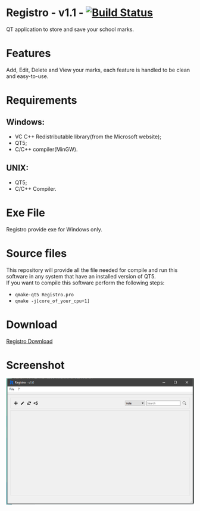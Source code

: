 # Registro - v1.1 - [![Build Status](https://travis-ci.org/ice-bit/Registro.svg?branch=master)](https://travis-ci.org/ice-bit/Registro)
QT application to store and save your school marks.

# Features
Add, Edit, Delete and View your marks, each feature is handled to be clean and easy-to-use.

# Requirements
## Windows:
- VC C++ Redistributable library(from the Microsoft website);
- QT5;
- C/C++ compiler(MinGW).
## UNIX:
- QT5;
- C/C++ Compiler.
# Exe File
Registro provide exe for Windows only.

# Source files
This repository will provide all the file needed for compile and run this software in any system that have an installed version of QT5.  
If you want to compile this software perform the following steps:  
- ```qmake-qt5 Registro.pro```  
- ```qmake -j[core_of_your_cpu+1]```

# Download
[Registro Download](https://github.com/ice-bit/Registro/blob/master/Windows/registro_installer_v1.0_release_windows.exe?raw=true)

# Screenshot
![Registro main window](https://github.com/ice-bit/Registro/blob/master/Windows/registro_screenshot.png)

